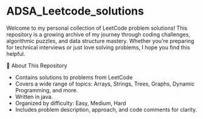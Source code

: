 # ADSA_Leetcode_solutions
Welcome to my personal collection of LeetCode problem solutions! This repository is a growing archive of my journey through coding challenges, algorithmic puzzles, and data structure mastery. Whether you're preparing for technical interviews or just love solving problems, I hope you find this helpful.


📌 About This Repository
-  Contains solutions to problems from LeetCode 
-  Covers a wide range of topics: Arrays, Strings, Trees, Graphs, Dynamic Programming, and more.
-  Written in java. 
-  Organized by difficulty: Easy, Medium, Hard
-  Includes problem description, approach, and code comments for clarity.

  
  








